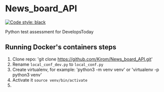 # News_board_API
[![Code style: black](https://img.shields.io/badge/code%20style-black-000000.svg)](https://github.com/psf/black)

Python test assessment for DevelopsToday
## Running Docker's containers steps
1. Clone repo: 'git clone https://github.com/Kirom/News_board_API.git'
2. Rename `local_conf_dev.py` to `local_conf.py`
3. Create virtualenv, for example: 'python3 -m venv venv' or 'virtualenv -p python3 venv'
4. Activate it `source venv/bin/activate`
5. 